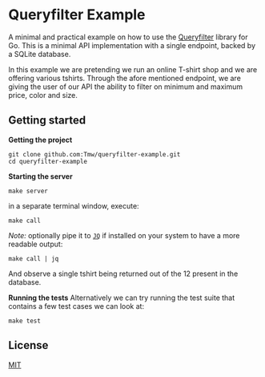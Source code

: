 # Queryfilter Example

A minimal and practical example on how to use the [Queryfilter](https://github.com/tmw/queryfilter) library for Go.
This is a minimal API implementation with a single endpoint, backed by a SQLite
database.

In this example we are pretending we run an online T-shirt shop and we are 
offering various tshirts. Through the afore mentioned endpoint, we are giving 
the user of our API the ability to filter on minimum and maximum price, color and size.

## Getting started

**Getting the project**
```console
git clone github.com:Tmw/queryfilter-example.git
cd queryfilter-example
```

**Starting the server**
```console
make server
```

in a separate terminal window, execute:
```console
make call
```

_Note:_ optionally pipe it to [`JQ`](https://jqlang.github.io/jq/) if installed on your system to have a more readable output:
```console
make call | jq
```

And observe a single tshirt being returned out of the 12 present in the database.

**Running the tests**
Alternatively we can try running the test suite that contains a few test cases we can look at:

```console
make test
```


## License
[MIT](./LICENSE)
